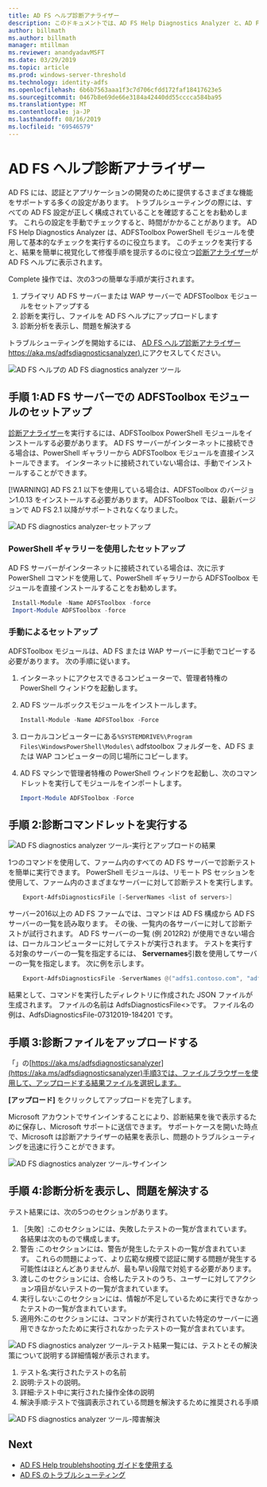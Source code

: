 ```yaml
---
title: AD FS ヘルプ診断アナライザー
description: このドキュメントでは、AD FS Help Diagnostics Analyzer と、AD FS 診断 PowerShell モジュールを使用して基本的なチェックを実行する方法について説明します。
author: billmath
ms.author: billmath
manager: mtillman
ms.reviewer: anandyadavMSFT
ms.date: 03/29/2019
ms.topic: article
ms.prod: windows-server-threshold
ms.technology: identity-adfs
ms.openlocfilehash: 6b6b7563aaa1f3c7d706cfdd172faf18417623e5
ms.sourcegitcommit: 0467b8e69de66e3184a42440dd55cccca584ba95
ms.translationtype: MT
ms.contentlocale: ja-JP
ms.lasthandoff: 08/16/2019
ms.locfileid: "69546579"
---
```

# <a name="ad-fs-help-diagnostics-analyzer"></a>AD FS ヘルプ診断アナライザー

AD FS には、認証とアプリケーションの開発のために提供するさまざまな機能をサポートする多くの設定があります。 トラブルシューティングの際には、すべての AD FS 設定が正しく構成されていることを確認することをお勧めします。 これらの設定を手動でチェックすると、時間がかかることがあります。 AD FS Help Diagnostics Analyzer は、ADFSToolbox PowerShell モジュールを使用して基本的なチェックを実行するのに役立ちます。 このチェックを実行すると、結果を簡単に視覚化して修復手順を提示するのに役立つ[診断アナライザー](https://aka.ms/adfsdiagnosticsanalyzer)が AD FS ヘルプに表示されます。

Complete 操作では、次の3つの簡単な手順が実行されます。

1. プライマリ AD FS サーバーまたは WAP サーバーで ADFSToolbox モジュールをセットアップする
2. 診断を実行し、ファイルを AD FS ヘルプにアップロードします
3. 診断分析を表示し、問題を解決する

トラブルシューティングを開始するには、 [AD FS ヘルプ診断アナライザー https://aka.ms/adfsdiagnosticsanalyzer) ](https://aka.ms/adfsdiagnosticsanalyzer)にアクセスしてください。

![AD FS ヘルプの AD FS diagnostics analyzer ツール](media/ad-fs-diagonostics-analyzer/home.png)

## <a name="step-1-setup-the-adfstoolbox-module-on-ad-fs-server"></a>手順 1:AD FS サーバーでの ADFSToolbox モジュールのセットアップ

[診断アナライザー](https://aka.ms/adfsdiagnosticsanalyzer)を実行するには、ADFSToolbox PowerShell モジュールをインストールする必要があります。 AD FS サーバーがインターネットに接続できる場合は、PowerShell ギャラリーから ADFSToolbox モジュールを直接インストールできます。 インターネットに接続されていない場合は、手動でインストールすることができます。 

[!WARNING]
AD FS 2.1 以下を使用している場合は、ADFSToolbox のバージョン1.0.13 をインストールする必要があります。 ADFSToolbox では、最新バージョンで AD FS 2.1 以降がサポートされなくなりました。

![AD FS diagnostics analyzer-セットアップ](media/ad-fs-diagonostics-analyzer/step1_v2.png)

### <a name="setup-using-powershell-gallery"></a>PowerShell ギャラリーを使用したセットアップ

AD FS サーバーがインターネットに接続されている場合は、次に示す PowerShell コマンドを使用して、PowerShell ギャラリーから ADFSToolbox モジュールを直接インストールすることをお勧めします。

   ```powershell
    Install-Module -Name ADFSToolbox -force
    Import-Module ADFSToolbox -force
   ```

### <a name="setup-manually"></a>手動によるセットアップ

ADFSToolbox モジュールは、AD FS または WAP サーバーに手動でコピーする必要があります。 次の手順に従います。

1. インターネットにアクセスできるコンピューターで、管理者特権の PowerShell ウィンドウを起動します。
2. AD FS ツールボックスモジュールをインストールします。

    ```powershell
    Install-Module -Name ADFSToolbox -Force
    ```
3. ローカルコンピューターにある`%SYSTEMDRIVE%\Program Files\WindowsPowerShell\Modules\` adfstoolbox フォルダーを、AD FS または WAP コンピューターの同じ場所にコピーします。

4. AD FS マシンで管理者特権の PowerShell ウィンドウを起動し、次のコマンドレットを実行してモジュールをインポートします。

    ```powershell
    Import-Module ADFSToolbox -Force
    ```

## <a name="step-2-execute-the-diagnostics-cmdlet"></a>手順 2:診断コマンドレットを実行する

![AD FS diagnostics analyzer ツール-実行とアップロードの結果](media/ad-fs-diagonostics-analyzer/step2_v2.png)

1つのコマンドを使用して、ファーム内のすべての AD FS サーバーで診断テストを簡単に実行できます。 PowerShell モジュールは、リモート PS セッションを使用して、ファーム内のさまざまなサーバーに対して診断テストを実行します。

```powershell
    Export-AdfsDiagnosticsFile [-ServerNames <list of servers>]
```

サーバー2016以上の AD FS ファームでは、コマンドは AD FS 構成から AD FS サーバーの一覧を読み取ります。 その後、一覧内の各サーバーに対して診断テストが試行されます。 AD FS サーバーの一覧 (例 2012R2) が使用できない場合は、ローカルコンピューターに対してテストが実行されます。 テストを実行する対象のサーバーの一覧を指定するには、 **Servernames**引数を使用してサーバーの一覧を指定します。 次に例を示します。

```powershell
    Export-AdfsDiagnosticsFile -ServerNames @("adfs1.contoso.com", "adfs2.contoso.com")
```

結果として、コマンドを実行したディレクトリに作成された JSON ファイルが生成されます。 ファイルの名前は AdfsDiagnosticsFile\<\>です。 ファイル名の例は、AdfsDiagnosticsFile-07312019-184201 です。

## <a name="step-3-upload-the-diagnostics-file"></a>手順 3:診断ファイルをアップロードする

「」の[https://aka.ms/adfsdiagnosticsanalyzer](https://aka.ms/adfsdiagnosticsanalyzer)手順3では、ファイルブラウザーを使用して、アップロードする結果ファイルを選択します。

**[アップロード]** をクリックしてアップロードを完了します。

Microsoft アカウントでサインインすることにより、診断結果を後で表示するために保存し、Microsoft サポートに送信できます。 サポートケースを開いた時点で、Microsoft は診断アナライザーの結果を表示し、問題のトラブルシューティングを迅速に行うことができます。

![AD FS diagnostics analyzer ツール-サインイン](media/ad-fs-diagonostics-analyzer/sign_in_step.png)

## <a name="step-4-view-diagnostics-analysis-and-resolve-any-issues"></a>手順 4:診断分析を表示し、問題を解決する

テスト結果には、次の5つのセクションがあります。

1. ［失敗］:このセクションには、失敗したテストの一覧が含まれています。 各結果は次のもので構成します。
2. 警告 :このセクションには、警告が発生したテストの一覧が含まれています。 これらの問題によって、より広範な規模で認証に関する問題が発生する可能性はほとんどありませんが、最も早い段階で対処する必要があります。
3. 渡しこのセクションには、合格したテストのうち、ユーザーに対してアクション項目がないテストの一覧が含まれています。
4. 実行しない:このセクションには、情報が不足しているために実行できなかったテストの一覧が含まれています。
5. 適用外:このセクションには、コマンドが実行されていた特定のサーバーに適用できなかったために実行されなかったテストの一覧が含まれています。

![AD FS diagnostics analyzer ツール-テスト結果一覧](media/ad-fs-diagonostics-analyzer/step3a_v3.png)には、テストとその解決策について説明する詳細情報が表示されます。

1. テスト名:実行されたテストの名前
2. 説明:テストの説明。
3. 詳細:テスト中に実行された操作全体の説明
4. 解決手順:テストで強調表示されている問題を解決するために推奨される手順

![AD FS diagnostics analyzer ツール-障害解決](media/ad-fs-diagonostics-analyzer/step3b_v3.png)

## <a name="next"></a>Next

- [AD FS Help troublehshooting ガイドを使用する](https://aka.ms/adfshelp/troubleshooting )
- [AD FS のトラブルシューティング](ad-fs-tshoot-overview.md)
